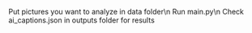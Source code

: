 Put pictures you want to analyze in data folder\n
Run main.py\n
Check ai_captions.json in outputs folder for results
